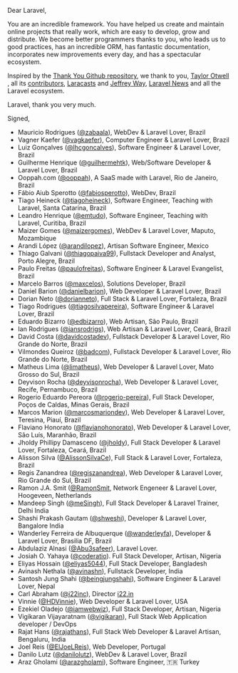 Dear Laravel,

You are an incredible framework. You have helped us create and maintain online projects that really work, which are easy to develop, grow and distribute. We become better programmers thanks to you, who leads us to good practices, has an incredible ORM, has fantastic documentation, incorporates new improvements every day, and has a spectacular ecosystem.

Inspired by the [Thank You Github repository](https://github.com/thank-you-github/thank-you-github), we thank to you, [Taylor Otwell](https://github.com/taylorotwell) , all its [contributors](https://github.com/laravel/framework/graphs/contributors), [Laracasts](http://laracasts.com) and [Jeffrey Way](https://github.com/JeffreyWay), [Laravel News](http://laravel-news.com) and all the Laravel ecosystem.

Laravel, thank you very much.

Signed,

* Mauricio Rodrigues ([@zabaala](https://github.com/zabaala)), WebDev & Laravel Lover, Brazil
* Vagner Kaefer ([@vagkaefer](https://github.com/vagkaefer)), Computer Engineer & Laravel Lover, Brazil
* Luiz Gonçalves ([@lhcgoncalves](https://github.com/lhcgoncalves)), Software Engineer & Laravel Lover, Brazil
* Guilherme Henrique ([@guilhermehtk](https://github.com/guilhermehtk)), Web/Software Developer & Laravel Lover, Brazil
* Ooppah.com ([@ooppah](https://github.com/ooppah)), A SaaS made with Laravel, Rio de Janeiro, Brazil
* Fábio Aiub Sperotto ([@fabiosperotto](https://github.com/fabiosperotto)), WebDev, Brazil
* Tiago Heineck ([@tiagoheineck](https://github.com/tiagoheineck)), Software Engineer, Teaching with Laravel, Santa Catarina, Brazil
* Leandro Henrique ([@emtudo](https://github.com/emtudo)), Software Engineer, Teaching with Laravel, Curitiba, Brazil
* Maizer Gomes ([@maizergomes](https://github.com/MaizerGomes)), WebDev & Laravel Lover, Maputo, Mozambique
* Arandi López ([@arandilopez](https://github.com/arandilopez)), Artisan Software Engineer, Mexico
* Thiago Galvani ([@thiagopaiva99](https://github.com/thiagopaiva99)), Fullstack Developer and Analyst, Porto Alegre, Brazil
* Paulo Freitas ([@paulofreitas](https://github.com/paulofreitas)), Software Engineer & Laravel Evangelist, Brazil
* Marcelo Barros ([@maxcelos](https://github.com/maxcelos)), Solutions Developer, Brazil
* Daniel Barion ([@danielbarion](https://github.com/danielbarion)), Web Developer & Laravel Lover, Brazil
* Dorian Neto ([@dorianneto](https://github.com/dorianneto)), Full Stack & Laravel Lover, Fortaleza, Brazil
* Tiago Rodrigues ([@tiagosilvapereira](https://github.com/TiagoSilvaPereira)), Software Engineer & Laravel Lover, Brazil
* Eduardo Bizarro ([@edbizarro](https://github.com/edbizarro)), Web Artisan, São Paulo, Brazil
* Ian Rodrigues ([@iansrodrigs](https://github.com/iansrodrigs)), Web Artisan & Laravel Lover, Ceará, Brazil
* David Costa ([@davidcostadev](https://github.com/davidcostadev)), Fullstack Developer & Laravel Lover, Rio Grande do Norte, Brazil
* Vilmondes Queiroz ([@badcom](https://github.com/badcom)), Fullstack Developer & Laravel Lover, Rio Grande do Norte, Brazil
* Matheus Lima ([@limatheus](https://github.com/limatheus)), Web Developer & Laravel Lover, Mato Grosso do Sul, Brazil
* Deyvison Rocha ([@deyvisonrocha](http://github.com/deyvisonrocha)), Web Developer & Laravel Lover, Recife, Pernambuco, Brazil
* Rogerio Eduardo Pereora ([@rogerio-pereira](https://github.com/rogerio-pereira)), Full Stack Developer, Poços de Caldas, Minas Gerais, Brazil
* Marcos Marion ([@marcosmariondev](https://github.com/marcosmariondev)), Web Developer & Laravel Lover, Teresina, Piauí, Brazil
* Flaviano Honorato ([@flavianohonorato](https://github.com/flavianohonorato)), Web Developer & Laravel Lover, São Luís, Maranhão, Brazil
* Jholdy Phillipy Damasceno ([@jholdy](https://github.com/jholdy)), Full Stack Developer & Laravel Lover, Fortaleza, Ceará, Brazil
* Alisson Silva ([@AlissonSilvaCe](https://github.com/AlissonSilvaCe)), Full Stack & Laravel Lover, Fortaleza, Brazil
* Regis Zanandrea ([@regiszanandrea](https://github.com/regiszanandrea)), Web Developer & Laravel Lover, Rio Grande do Sul, Brazil
* Ramon J.A. Smit ([@RamonSmit](https://github.com/RamonSmit), Network Engeneer & Laravel Lover, Hoogeveen, Netherlands
* Mandeep Singh ([@meSingh](https://github.com/meSingh)), Full Stack Developer & Laravel Trainer, Delhi India
* Shashi Prakash Gautam ([@shweshi](https://github.com/shweshi)), Developer & Laravel Lover, Bangalore India
* Wanderley Ferreira de Albuquerque ([@wanderleyfa](https://github.com/wanderleyfa)), Developer & Laravel Lover, Brasilia DF, Brazil
* Abdulaziz Alnasi ([@Abu3safeer](https://github.com/Abu3safeer)), Laravel Lover.
* Josiah O. Yahaya ([@coderatio](https://github.com/coderatio)). Full Stack Developer, Artisan, Nigeria
* Eliyas Hossain ([@eliyas5044](https://github.com/eliyas5044)), Full Stack Developer, Bangladesh
* Avinash Nethala ([@avinashn](https://github.com/avinashn)), Fullstack Developer, India
* Santosh Jung Shahi ([@beingjungshahi](https://github.com/beingjungshahi)), Software Engineer & Laravel Lover, Nepal
* Carl Abraham ([@i22inc](https://github.com/i22inc)), Director [i22.in](https://i22.in)
* Vinnie ([@HDVinnie](https://github.com/HDVinnie)), Web Developer & Laravel Lover, USA
* Ezekiel Oladejo ([@iamwebwiz](https://github.com/iamwebwiz)), Full Stack Developer, Artisan, Nigeria
* Vigikaran Vijayaratnam ([@vigikaran](https://github.com/vigikaran)), Full Stack Web Application developer / DevOps
* Rajat Hans ([@rajathans](https://github.com/rajathans)), Full Stack Web Developer & Laravel Artisan, Bengaluru, India
* Joel Reis ([@ElJoeLReis](https://github.com/ElJoeLReis)), Web Developer, Portugal
* Danilo Lutz ([@danilolutz](https://github.com/danilolutz)), WebDev & Laravel Lover, Brazil
* Araz Gholami ([@arazgholami](https://github.com/arazgholami)), Software Engineer, 🇹🇷 Turkey
